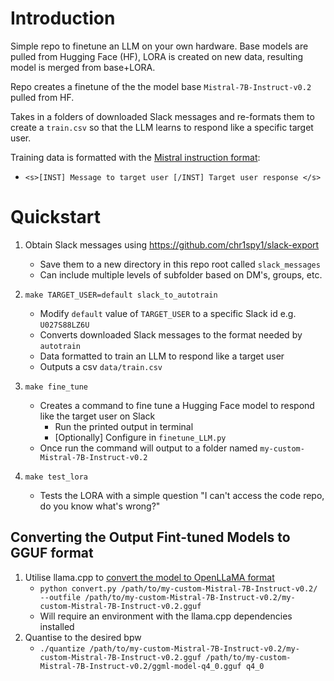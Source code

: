 # Introduction
Simple repo to finetune an LLM on your own hardware. Base models are pulled from Hugging Face (HF), LORA is created on new data, resulting model is merged from base+LORA.

Repo creates a finetune of the the model base `Mistral-7B-Instruct-v0.2` pulled from HF.

Takes in a folders of downloaded Slack messages and re-formats them to create a `train.csv` so that the LLM learns to respond like a specific target user.

Training data is formatted with the [Mistral instruction format](https://huggingface.co/mistralai/Mistral-7B-Instruct-v0.2#instruction-format):
*  `<s>[INST] Message to target user [/INST] Target user response </s>`

# Quickstart
1. Obtain Slack messages using https://github.com/chr1spy1/slack-export
    * Save them to a new directory in this repo root called `slack_messages`
    * Can include multiple levels of subfolder based on DM's, groups, etc.

2. `make TARGET_USER=default slack_to_autotrain`
    * Modify `default` value of `TARGET_USER` to a specific Slack id e.g. `U027S88LZ6U` 
    * Converts downloaded Slack messages to the format needed by `autotrain`
    * Data formatted to train an LLM to respond like a target user
    * Outputs a csv `data/train.csv`

3. `make fine_tune`
    * Creates a command to fine tune a Hugging Face model to respond like the target user on Slack
        * Run the printed output in terminal
        * [Optionally] Configure in `finetune_LLM.py`
    * Once run the command will output to a folder named `my-custom-Mistral-7B-Instruct-v0.2`

4. `make test_lora`
    * Tests the LORA with a simple question "I can't access the code repo, do you know what's wrong?"

## Converting the Output Fint-tuned Models to GGUF format

1. Utilise llama.cpp to [convert the model to OpenLLaMA format](https://github.com/ggerganov/llama.cpp#using-openllama)
    * `python convert.py /path/to/my-custom-Mistral-7B-Instruct-v0.2/ --outfile /path/to/my-custom-Mistral-7B-Instruct-v0.2/my-custom-Mistral-7B-Instruct-v0.2.gguf`
    * Will require an environment with the llama.cpp dependencies installed
2. Quantise to the desired bpw
    * `./quantize /path/to/my-custom-Mistral-7B-Instruct-v0.2/my-custom-Mistral-7B-Instruct-v0.2.gguf /path/to/my-custom-Mistral-7B-Instruct-v0.2/ggml-model-q4_0.gguf q4_0`